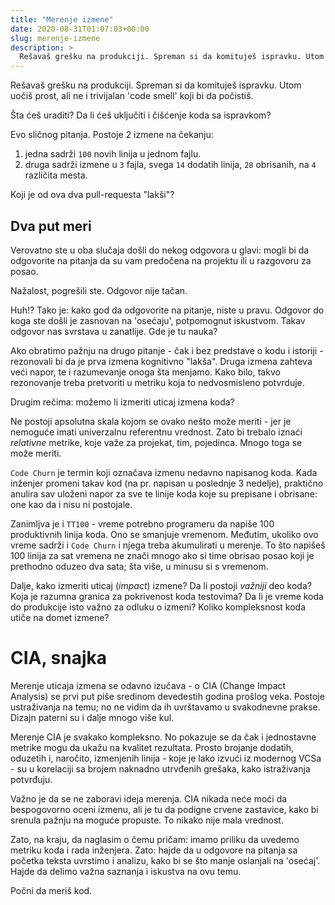 ```yaml
---
title: "Merenje izmene"
date: 2020-08-31T01:07:03+00:00
slug: merenje-izmene
description: >
  Rešavaš grešku na produkciji. Spreman si da komituješ ispravku. Utom uočiš prost, ali ne i trivijalan 'code smell' koji bi da počistiš.
---
```


Rešavaš grešku na produkciji. Spreman si da komituješ ispravku. Utom uočiš prost, ali ne i trivijalan 'code smell' koji bi da počistiš.

Šta ćeš uraditi? Da li ćeš uključiti i čišćenje koda sa ispravkom?

Evo sličnog pitanja. Postoje 2 izmene na čekanju:

1. jedna sadrži `100` novih linija u jednom fajlu.
2. druga sadrži izmene u `3` fajla, svega `14` dodatih linija, `28` obrisanih, na `4` različita mesta.

Koji je od ova dva pull-requesta "lakši"?

## Dva put meri

Verovatno ste u oba slučaja došli do nekog odgovora u glavi: mogli bi da odgovorite na pitanja da su vam predočena na projektu ili u razgovoru za posao.

Nažalost, pogrešili ste. Odgovor nije tačan.

Huh!? Tako je: kako god da odgovorite na pitanje, niste u pravu. Odgovor do koga ste došli je zasnovan na 'osećaju', potpomognut iskustvom. Takav odgovor nas svrstava u zanatlije. Gde je tu nauka?

Ako obratimo pažnju na drugo pitanje - čak i bez predstave o kodu i istoriji - rezonovali bi da je prva izmena kognitivno "lakša". Druga izmena zahteva veći napor, te i razumevanje onoga šta menjamo. Kako bilo, takvo rezonovanje treba pretvoriti u metriku koja to nedvosmisleno potvrduje.

Drugim rečima: možemo li izmeriti uticaj izmena koda?

Ne postoji apsolutna skala kojom se ovako nešto može meriti - jer je nemoguće imati univerzalnu referentnu vrednost. Zato bi trebalo iznaći _relativne_ metrike, koje važe za projekat, tim, pojedinca. Mnogo toga se može meriti.

`Code Churn` je termin koji označava izmenu nedavno napisanog koda. Kada inženjer promeni takav kod (na pr. napisan u poslednje 3 nedelje), praktično anulira sav uloženi napor za sve te linije koda koje su prepisane i obrisane: one kao da i nisu ni postojale.

Zanimljva je i `TT100` - vreme potrebno programeru da napiše 100 produktivnih linija koda. Ono se smanjuje vremenom. Međutim, ukoliko ovo vreme sadrži i `Code Churn` i njega treba akumulirati u merenje. To što napišeš 100 linija za sat vremena ne znači mnogo ako si time obrisao posao koji je prethodno oduzeo dva sata; šta više, u minusu si s vremenom.

Dalje, kako izmeriti uticaj (_impact_) izmene? Da li postoji _važniji_ deo koda? Koja je razumna granica za pokrivenost koda testovima? Da li je vreme koda do produkcije isto važno za odluku o izmeni? Koliko kompleksnost koda utiče na domet izmene?


# CIA, snajka

Merenje uticaja izmena se odavno izučava - o CIA (Change Impact Analysis) se prvi put piše sredinom devedestih godina prošlog veka. Postoje ustraživanja na temu; no ne vidim da ih uvrštavamo u svakodnevne prakse. Dizajn paterni su i dalje mnogo više kul.

Merenje CIA je svakako kompleksno. No pokazuje se da čak i jednostavne metrike mogu da ukažu na kvalitet rezultata. Prosto brojanje dodatih, oduzetih i, naročito, izmenjenih linija - koje je lako izvući iz modernog VCSa - su u korelaciji sa brojem naknadno utrvđenih grešaka, kako istraživanja potvrđuju.

Važno je da se ne zaboravi ideja merenja. CIA nikada neće moći da bespogovorno oceni izmenu, ali je tu da podigne crvene zastavice, kako bi srenula pažnju na moguće propuste. To nikako nije mala vrednost.

Zato, na kraju, da naglasim o čemu pričam: imamo priliku da uvedemo metriku koda i rada inženjera. Zato: hajde da u odgovore na pitanja sa početka teksta uvrstimo i analizu, kako bi se što manje oslanjali na 'osećaj'. Hajde da delimo važna saznanja i iskustva na ovu temu.

Počni da meriš kod.
